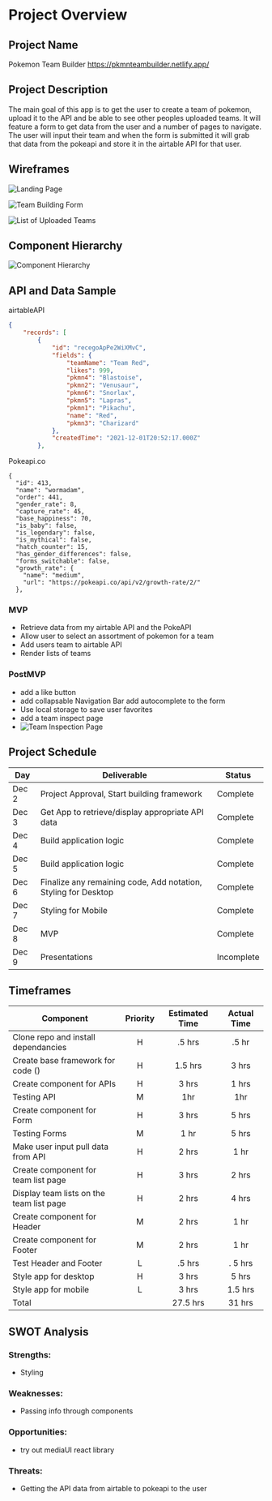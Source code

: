 # Project Overview

## Project Name

Pokemon Team Builder
https://pkmnteambuilder.netlify.app/

## Project Description

The main goal of this app is to get the user to create a team of pokemon, upload it to the API and be able to see other peoples uploaded teams. It will feature a form to get data from the user and a number of pages to navigate. The user will input their team and when the form is submitted it will grab that data from the pokeapi and store it in the airtable API for that user.

## Wireframes

![Landing Page](/pkmnteam/project_imgs/landing-page.png)

![Team Building Form](/pkmnteam/project_imgs/team-form.png)

![List of Uploaded Teams](/pkmnteam/project_imgs/team-list.png)

## Component Hierarchy

![Component Hierarchy](/pkmnteam/project_imgs/component-heirarchy.png)

## API and Data Sample

airtableAPI

```json
{
    "records": [
        {
            "id": "recegoApPe2WiXMvC",
            "fields": {
                "teamName": "Team Red",
                "likes": 999,
                "pkmn4": "Blastoise",
                "pkmn2": "Venusaur",
                "pkmn6": "Snorlax",
                "pkmn5": "Lapras",
                "pkmn1": "Pikachu",
                "name": "Red",
                "pkmn3": "Charizard"
            },
            "createdTime": "2021-12-01T20:52:17.000Z"
        },
```

Pokeapi.co

```
{
  "id": 413,
  "name": "wormadam",
  "order": 441,
  "gender_rate": 8,
  "capture_rate": 45,
  "base_happiness": 70,
  "is_baby": false,
  "is_legendary": false,
  "is_mythical": false,
  "hatch_counter": 15,
  "has_gender_differences": false,
  "forms_switchable": false,
  "growth_rate": {
    "name": "medium",
    "url": "https://pokeapi.co/api/v2/growth-rate/2/"
  },
```

### MVP

- Retrieve data from my airtable API and the PokeAPI
- Allow user to select an assortment of pokemon for a team
- Add users team to airtable API
- Render lists of teams

### PostMVP

- add a like button
- add collapsable Navigation Bar
  add autocomplete to the form
- Use local storage to save user favorites
- add a team inspect page
- ![Team Inspection Page](/pkmnteam/project_imgs/team-inspect.png)

## Project Schedule

| Day   | Deliverable                                                    | Status     |
| ----- | -------------------------------------------------------------- | ---------- |
| Dec 2 | Project Approval, Start building framework                     | Complete   |
| Dec 3 | Get App to retrieve/display appropriate API data               | Complete   |
| Dec 4 | Build application logic                                        | Complete   |
| Dec 5 | Build application logic                                        | Complete   |
| Dec 6 | Finalize any remaining code, Add notation, Styling for Desktop | Complete   |
| Dec 7 | Styling for Mobile                                             | Complete   |
| Dec 8 | MVP                                                            | Complete   |
| Dec 9 | Presentations                                                  | Incomplete |

## Timeframes

| Component                                | Priority | Estimated Time | Actual Time |
| ---------------------------------------- | :------: | :------------: | :---------: |
| Clone repo and install dependancies      |    H     |     .5 hrs     |    .5 hr    |
| Create base framework for code ()        |    H     |    1.5 hrs     |    3 hrs    |
| Create component for APIs                |    H     |     3 hrs      |    1 hrs    |
| Testing API                              |    M     |      1hr       |     1hr     |
| Create component for Form                |    H     |     3 hrs      |    5 hrs    |
| Testing Forms                            |    M     |      1 hr      |    5 hrs    |
| Make user input pull data from API       |    H     |     2 hrs      |    1 hr     |
| Create component for team list page      |    H     |     3 hrs      |    2 hrs    |
| Display team lists on the team list page |    H     |     2 hrs      |    4 hrs    |
| Create component for Header              |    M     |     2 hrs      |    1 hr     |
| Create component for Footer              |    M     |     2 hrs      |    1 hr     |
| Test Header and Footer                   |    L     |     .5 hrs     |   . 5 hrs   |
| Style app for desktop                    |    H     |     3 hrs      |    5 hrs    |
| Style app for mobile                     |    L     |     3 hrs      |   1.5 hrs   |
| Total                                    |          |    27.5 hrs    |   31 hrs    |

## SWOT Analysis

### Strengths:

- Styling

### Weaknesses:

- Passing info through components

### Opportunities:

- try out mediaUI react library

### Threats:

- Getting the API data from airtable to pokeapi to the user
